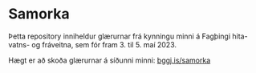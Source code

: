 
# Samorka

<!-- badges: start -->
<!-- badges: end -->

Þetta repository inniheldur glærurnar frá kynningu minni á Fagþingi hita- vatns- og fráveitna, sem fór fram 3. til 5. maí 2023.

Hægt er að skoða glærurnar á síðunni minni: [bggj.is/samorka](https://bggj.is/samorka)

